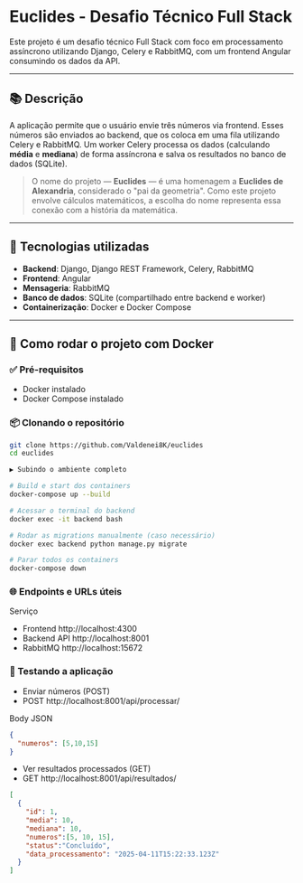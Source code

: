 # Euclides - Desafio Técnico Full Stack

Este projeto é um desafio técnico Full Stack com foco em processamento assíncrono utilizando Django, Celery e RabbitMQ, com um frontend Angular consumindo os dados da API.

---

## 📚 Descrição

A aplicação permite que o usuário envie três números via frontend. Esses números são enviados ao backend, que os coloca em uma fila utilizando Celery e RabbitMQ. Um worker Celery processa os dados (calculando **média** e **mediana**) de forma assíncrona e salva os resultados no banco de dados (SQLite).

> O nome do projeto — **Euclides** — é uma homenagem a **Euclides de Alexandria**, considerado o "pai da geometria". Como este projeto envolve cálculos matemáticos, a escolha do nome representa essa conexão com a história da matemática.

---

## 🧰 Tecnologias utilizadas

- **Backend**: Django, Django REST Framework, Celery, RabbitMQ
- **Frontend**: Angular
- **Mensageria**: RabbitMQ
- **Banco de dados**: SQLite (compartilhado entre backend e worker)
- **Containerização**: Docker e Docker Compose

---

## 🚀 Como rodar o projeto com Docker

### ✅ Pré-requisitos

- Docker instalado
- Docker Compose instalado

### 📦 Clonando o repositório

```bash
git clone https://github.com/Valdenei8K/euclides
cd euclides

▶️ Subindo o ambiente completo

# Build e start dos containers
docker-compose up --build

# Acessar o terminal do backend
docker exec -it backend bash

# Rodar as migrations manualmente (caso necessário)
docker exec backend python manage.py migrate

# Parar todos os containers
docker-compose down
```

### 🌐 Endpoints e URLs úteis

Serviço	
- Frontend	http://localhost:4300
- Backend API	http://localhost:8001
- RabbitMQ	http://localhost:15672

### 🧪 Testando a aplicação
   -  Enviar números (POST)  
   -  POST http://localhost:8001/api/processar/   


Body JSON
```json
{
  "numeros": [5,10,15]
}
```

- Ver resultados processados (GET)
- GET http://localhost:8001/api/resultados/
```json
[
  {
    "id": 1,
    "media": 10,
    "mediana": 10,
    "numeros":[5, 10, 15],
    "status":"Concluído",
    "data_processamento": "2025-04-11T15:22:33.123Z"
  }
]
```
